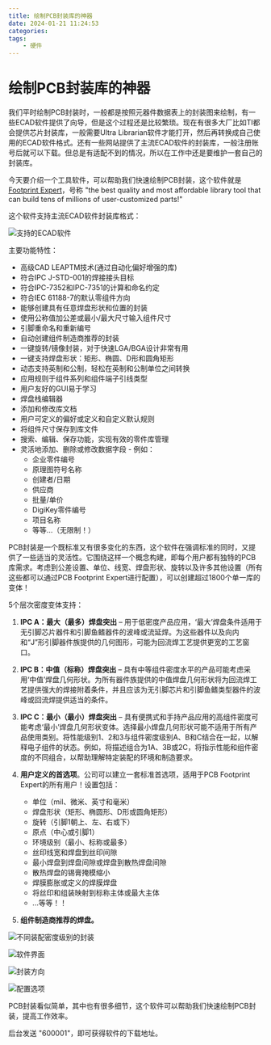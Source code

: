 ```yaml
---
title: 绘制PCB封装库的神器
date: 2024-01-21 11:24:53
categories:
tags:
    - 硬件
---
```


# 绘制PCB封装库的神器

我们平时绘制PCB封装时，一般都是按照元器件数据表上的封装图来绘制，有一些ECAD软件提供了向导，但是这个过程还是比较繁琐。现在有很多大厂比如TI都会提供芯片封装库，一般需要Ultra Librarian软件才能打开，然后再转换成自己使用的ECAD软件格式。还有一些网站提供了主流ECAD软件的封装库，一般注册账号后就可以下载。但总是有适配不到的情况，所以在工作中还是要维护一套自己的封装库。

今天要介绍一个工具软件，可以帮助我们快速绘制PCB封装，这个软件就是[Footprint Expert](https://www.pcblibraries.com/Products/FPX/Altium.asp)，号称 "the best quality and most affordable library tool that can build tens of millions of user-customized parts!"

这个软件支持主流ECAD软件封装库格式：

![支持的ECAD软件](https://imgs.boringhex.top/blog/20240121223638.png)

<!-- more -->

主要功能特性：

- 高级CAD LEAPTM技术(通过自动化偏好增强的库)
- 符合IPC J-STD-001的焊接接头目标
- 符合IPC-7352和IPC-7351的计算和命名约定
- 符合IEC 61188-7的默认零组件方向
- 能够创建具有任意焊盘形状和位置的封装
- 使用公称值加公差或最小/最大尺寸输入组件尺寸
- 引脚重命名和重新编号
- 自动创建组件制造商推荐的封装
- 一键旋转/镜像封装，对于快速LGA/BGA设计非常有用
- 一键支持焊盘形状：矩形、椭圆、D形和圆角矩形
- 动态支持英制和公制，轻松在英制和公制单位之间转换
- 应用规则于组件系列和组件端子引线类型
- 用户友好的GUI易于学习
- 焊盘栈编辑器
- 添加和修改库文档
- 用户可定义的偏好或定义和自定义默认规则
- 将组件尺寸保存到库文件
- 搜索、编辑、保存功能，实现有效的零件库管理
- 灵活地添加、删除或修改数据字段 - 例如：
  - 企业零件编号
  - 原理图符号名称
  - 创建者/日期
  - 供应商
  - 批量/单价
  - DigiKey零件编号
  - 项目名称
  - 等等...（无限制！）

PCB封装是一个既标准又有很多变化的东西，这个软件在强调标准的同时，又提供了一些适当的灵活性。它围绕这样一个概念构建，即每个用户都有独特的PCB库需求。考虑到公差设置、单位、线宽、焊盘形状、旋转以及许多其他设置（所有这些都可以通过PCB Footprint Expert进行配置），可以创建超过1800个单一库的变体！

5个层次密度变体支持：

1. **IPC A：最大（最多）焊盘突出** – 用于低密度产品应用，‘最大’焊盘条件适用于无引脚芯片器件和引脚鱼鳍器件的波峰或流延焊。为这些器件以及向内和“J”形引脚器件族提供的几何图形，可能为回流焊工艺提供更宽的工艺窗口。

2. **IPC B：中值（标称）焊盘突出** – 具有中等组件密度水平的产品可能考虑采用‘中值’焊盘几何形状。为所有器件族提供的中值焊盘几何形状将为回流焊工艺提供强大的焊接附着条件，并且应该为无引脚芯片和引脚鱼鳍类型器件的波峰或回流焊提供适当的条件。

3. **IPC C：最小（最小）焊盘突出** – 具有便携式和手持产品应用的高组件密度可能考虑‘最小’焊盘几何形状变体。选择最小焊盘几何形状可能不适用于所有产品使用类别。将性能级别1、2和3与组件密度级别A、B和C结合在一起，以解释电子组件的状态。例如，将描述组合为1A、3B或2C，将指示性能和组件密度的不同组合，以帮助理解特定装配的环境和制造要求。

4. **用户定义的首选项**。公司可以建立一套标准首选项，适用于PCB Footprint Expert的所有用户！设置包括：
    - 单位（mil、微米、英寸和毫米）
    - 焊盘形状（矩形、椭圆形、D形或圆角矩形）
    - 旋转（引脚1朝上、左、右或下）
    - 原点（中心或引脚1）
    - 环境级别（最小、标称或最多）
    - 丝印线宽和焊盘到丝印间隙
    - 最小焊盘到焊盘间隙或焊盘到散热焊盘间隙
    - 散热焊盘的锡膏掩模缩小
    - 焊膜膨胀或定义的焊膜焊盘
    - 将丝印和组装映射到标称主体或最大主体
    - ...等等！！

5. **组件制造商推荐的焊盘。**

![不同装配密度级别的封装](https://imgs.boringhex.top/blog/20240121225448.png)

![软件界面](https://imgs.boringhex.top/blog/20240121230239.png)

![封装方向](https://imgs.boringhex.top/blog/20240121230345.png)

![配置选项](https://imgs.boringhex.top/blog/20240121230541.png)

PCB封装看似简单，其中也有很多细节，这个软件可以帮助我们快速绘制PCB封装，提高工作效率。

后台发送 "600001"，即可获得软件的下载地址。